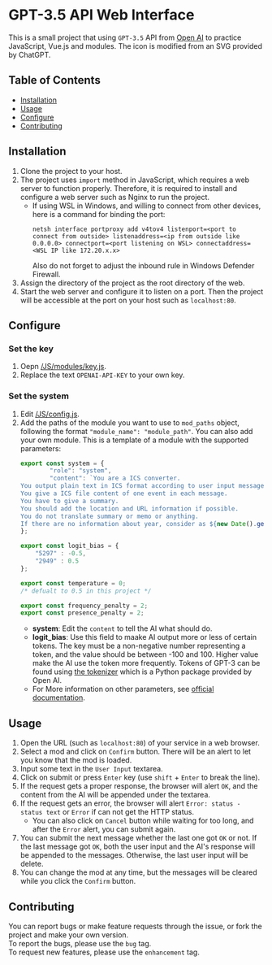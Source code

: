 # GPT-3.5 API Web Interface
This is a small project that using `GPT-3.5` API from [Open AI](https://openai.com/) to practice JavaScript, Vue.js and modules.
The icon is modified from an SVG provided by ChatGPT.

## Table of Contents
   - [Installation](#Installation)
   - [Usage](#Usage)
   - [Configure](#Configure)
   - [Contributing](#Contributing)

## Installation
1. Clone the project to your host.
2. The project uses `import` method in JavaScript, which requires a web server to function properly. Therefore, it is required to install and configure a web server such as Nginx to run the project.
	- If using WSL in Windows, and willing to connect from other devices, here is a command for binding the port:
		```
		netsh interface portproxy add v4tov4 listenport=<port to connect from outside> listenaddress=<ip from outside like 0.0.0.0> connectport=<port listening on WSL> connectaddress=<WSL IP like 172.20.x.x>
		```
		Also do not forget to adjust the inbound rule in Windows Defender Firewall.
3. Assign the directory of the project as the root directory of the web.
4. Start the web server and configure it to listen on a port. Then the project will be accessible at the port on your host such as `localhost:80`.
	
## Configure

### Set the key
1. Oepn [/JS/modules/key.js](/JS/modules/key.js).
2. Replace the text `OPENAI-API-KEY` to your own key.
	
### Set the system
1. Edit [/JS/config.js](/JS/config.js).
2. Add the paths of the module you want to use to `mod_paths` object, following the format `"module_name": "module_path"`. You can also add your own module.
	This is a template of a module with the supported parameters:
	```JavaScript
	export const system = {
			"role": "system",
			"content": `You are a ICS converter.
	You output plain text in ICS format according to user input messages without other text.
	You give a ICS file content of one event in each message.
	You have to give a summary.
	You should add the location and URL information if possible.
	You do not translate summary or memo or anything.
	If there are no information about year, consider as ${new Date().getFullYear()}.`
	};

	export const logit_bias = {
		"5297" : -0.5,
		"2949" : 0.5
	};

	export const temperature = 0;
	/* defualt to 0.5 in this project */

	export const frequency_penalty = 2;
	export const presence_penalty = 2;
	```
	- **system**: Edit the `content` to tell the AI what should do.
	- **logit_bias**: Use this field to maake AI output more or less of certain tokens. The key must be a non-negative number representing a token, and the value should be between -100 and 100. Higher value make the AI use the token more frequently. Tokens of GPT-3 can be found using [the tokenizer](https://github.com/openai/openai-cookbook/blob/main/examples/How_to_count_tokens_with_tiktoken.ipynb) which is a Python package provided by Open AI.
	- For More information on other parameters, see [official documentation](https://platform.openai.com/docs/api-reference/chat).

## Usage
1. Open the URL (such as `localhost:80`) of your service in a web browser.
2. Select a mod and click on `Confirm` button. There will be an alert to let you know that the mod is loaded.
3. Input some text in the `User Input` textarea.
4. Click on submit or press `Enter` key (use `shift` + `Enter` to break the line).
5. If the request gets a proper response, the browser will alert `OK`, and the content from the AI will be appended under the textarea.
6. If the request gets an error, the browser will alert `Error: status - status text` or `Error` if can not get the HTTP status.
	- You can also click on `Cancel` button while waiting for too long, and after the `Error` alert, you can submit again.
7. You can submit the next message whether the last one got `OK` or not. If the last message got `OK`, both the user input and the AI's response will be appended to the messages. Otherwise, the last user input will be delete.
8. You can change the mod at any time, but the messages will be cleared while you click the `Confirm` button.

## Contributing
You can report bugs or make feature requests through the issue, or fork the project and make your own version.  
To report the bugs, please use the `bug` tag.  
To request new features, please use the `enhancement` tag.
